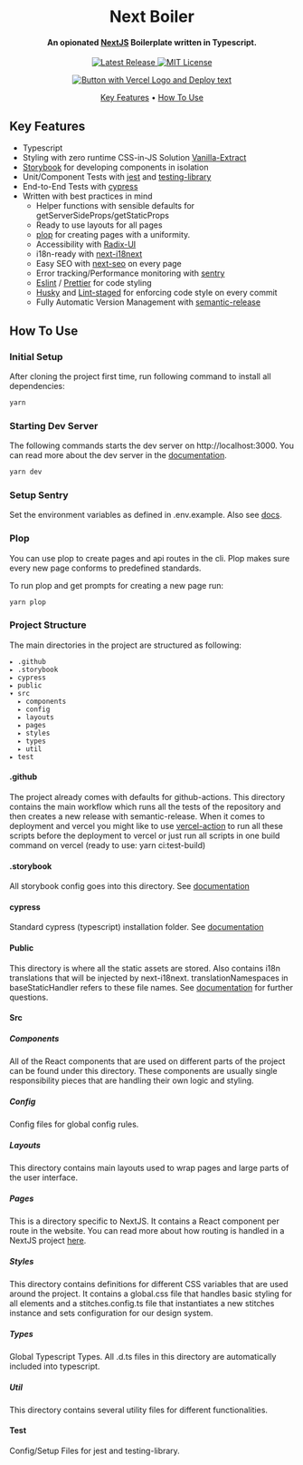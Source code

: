 <div align="center"><h1>Next Boiler</h1></div>

<h4 align="center">An opionated <a href="https://nextjs.org">NextJS</a> Boilerplate written in Typescript.</h4>

<p align="center">
  <a href="https://github.com/tim-richter/next-boiler/releases/latest" aria-label="Latest Release Link">
    <img src="https://img.shields.io/github/v/release/tim-richter/next-boiler" alt="Latest Release">
  </a>
  <a href="https://github.com/tim-richter/next-boiler/blob/main/LICENSE" aria-label="MIT License Link">
    <img src="https://img.shields.io/github/license/tim-richter/next-boiler" alt="MIT License">
  </a>
</p>

<div align="center">
  <a href="https://vercel.com/new/clone?repository-url=https%3A%2F%2Fgithub.com%2Ftim-richter%2Fnext-boiler">
    <img src="https://vercel.com/button" alt="Button with Vercel Logo and Deploy text">
  </a>
</div>

<p align="center">
  <a href="#key-features">Key Features</a> •
  <a href="#how-to-use">How To Use</a>
</p>

## Key Features

* Typescript
* Styling with zero runtime CSS-in-JS Solution [Vanilla-Extract](https://github.com/seek-oss/vanilla-extract)
* [Storybook](https://storybook.js.org/docs/react/get-started/introduction) for developing components in isolation
* Unit/Component Tests with [jest](https://jestjs.io/) and [testing-library](https://testing-library.com/docs/react-testing-library/intro)
* End-to-End Tests with [cypress](https://docs.cypress.io/guides/overview/why-cypress#In-a-nutshell)
* Written with best practices in mind
  - Helper functions with sensible defaults for getServerSideProps/getStaticProps
  - Ready to use layouts for all pages
  - [plop](https://github.com/plopjs/plop) for creating pages with a uniformity.
  - Accessibility with [Radix-UI](https://www.radix-ui.com/)
  - i18n-ready with [next-i18next](https://github.com/isaachinman/next-i18next)
  - Easy SEO with [next-seo](https://github.com/garmeeh/next-seo) on every page
  - Error tracking/Performance monitoring with [sentry](https://docs.sentry.io/platforms/javascript/guides/nextjs/)
  - [Eslint](https://eslint.org/) / [Prettier](https://prettier.io/) for code styling
  - [Husky](https://typicode.github.io/husky/#/) and [Lint-staged](https://github.com/okonet/lint-staged) for enforcing code style on every commit
  - Fully Automatic Version Management with [semantic-release](https://github.com/semantic-release/semantic-release)

## How To Use

### Initial Setup
After cloning the project first time, run following command to install all dependencies:
```sh
yarn
```

### Starting Dev Server
The following commands starts the dev server on http://localhost:3000. You can
read more about the dev server in the
[documentation](https://nextjs.org/docs/api-reference/cli#development).
```sh
yarn dev
```

### Setup Sentry

Set the environment variables as defined in .env.example. Also see [docs](https://docs.sentry.io/platforms/javascript/guides/nextjs/manual-setup/).

### Plop

You can use plop to create pages and api routes in the cli. Plop makes sure every new page
conforms to predefined standards.

To run plop and get prompts for creating a new page run:

```javascript
yarn plop
```

### Project Structure
The main directories in the project are structured as following:
```
▸ .github
▸ .storybook
▸ cypress
▸ public
▾ src
  ▸ components
  ▸ config
  ▸ layouts
  ▸ pages
  ▸ styles
  ▸ types
  ▸ util
▸ test
```

#### .github
The project already comes with defaults for github-actions. This directory contains
the main workflow which runs all the tests of the repository and then creates a new release
with semantic-release. When it comes to deployment and vercel you might like to
use [vercel-action](https://github.com/marketplace/actions/vercel-action) to run
all these scripts before the deployment to vercel or just run all scripts
in one build command on vercel (ready to use: yarn ci:test-build)

#### .storybook
All storybook config goes into this directory. See
[documentation](https://storybook.js.org/docs/react/configure/overview)

#### cypress
Standard cypress (typescript) installation folder. See
[documentation](https://docs.cypress.io/guides/core-concepts/writing-and-organizing-tests#Folder-structure)

#### Public
This directory is where all the static assets are stored. Also contains i18n translations
that will be injected by next-i18next. translationNamespaces in baseStaticHandler refers to
these file names. See [documentation](https://nextjs.org/docs/basic-features/static-file-serving)
for further questions.

#### Src

##### Components
All of the React components that are used on different parts of the project can
be found under this directory. These components are usually single responsibility
pieces that are handling their own logic and styling.

##### Config
Config files for global config rules.

##### Layouts
This directory contains main layouts used to wrap pages and large parts of the
user interface.

##### Pages
This is a directory specific to NextJS. It contains a React component per
route in the website. You can
read more about how routing is handled in a NextJS project
[here](https://nextjs.org/docs/basic-features/pages).

##### Styles
This directory contains definitions for different CSS variables that are used
around the project. It contains a global.css file that handles basic styling for all
elements and a stitches.config.ts file that instantiates a new stitches instance
and sets configuration for our design system.

##### Types
Global Typescript Types. All .d.ts files in this directory are automatically
included into typescript.

##### Util
This directory contains several utility files for different functionalities.

#### Test
Config/Setup Files for jest and testing-library.
